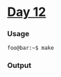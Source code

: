 # [Day 12](https://adventofcode.com/2024/day/12)
### Usage
```
foo@bar:~$ make
```
### Output
```
```